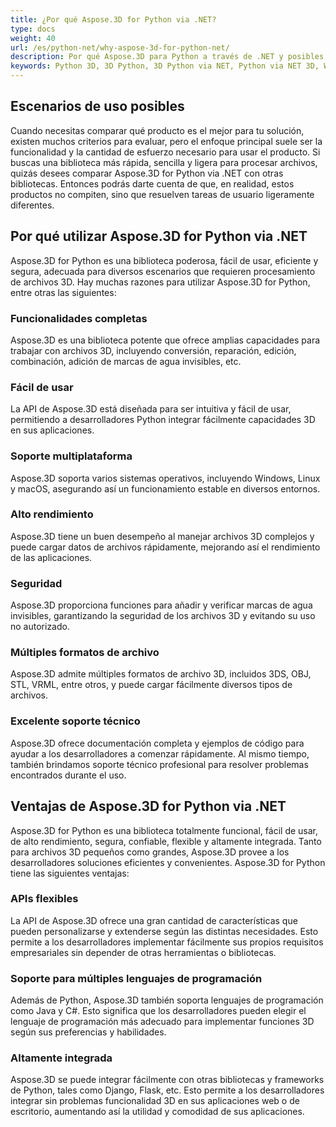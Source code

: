 ```yaml
---
title: ¿Por qué Aspose.3D for Python via .NET?
type: docs
weight: 40
url: /es/python-net/why-aspose-3d-for-python-net/
description: Por qué Aspose.3D para Python a través de .NET y posibles escenarios de uso.
keywords: Python 3D, 3D Python, 3D Python via NET, Python via NET 3D, Why Aspose.3D for Python via  NET.
---
```


## **Escenarios de uso posibles**
Cuando necesitas comparar qué producto es el mejor para tu solución, existen muchos criterios para evaluar, pero el enfoque principal suele ser la funcionalidad y la cantidad de esfuerzo necesario para usar el producto. Si buscas una biblioteca más rápida, sencilla y ligera para procesar archivos, quizás desees comparar Aspose.3D for Python via .NET con otras bibliotecas. Entonces podrás darte cuenta de que, en realidad, estos productos no compiten, sino que resuelven tareas de usuario ligeramente diferentes.

## **Por qué utilizar Aspose.3D for Python via .NET**
Aspose.3D for Python es una biblioteca poderosa, fácil de usar, eficiente y segura, adecuada para diversos escenarios que requieren procesamiento de archivos 3D. Hay muchas razones para utilizar Aspose.3D for Python, entre otras las siguientes:
### Funcionalidades completas
Aspose.3D es una biblioteca potente que ofrece amplias capacidades para trabajar con archivos 3D, incluyendo conversión, reparación, edición, combinación, adición de marcas de agua invisibles, etc.

### Fácil de usar
La API de Aspose.3D está diseñada para ser intuitiva y fácil de usar, permitiendo a desarrolladores Python integrar fácilmente capacidades 3D en sus aplicaciones.

### Soporte multiplataforma
Aspose.3D soporta varios sistemas operativos, incluyendo Windows, Linux y macOS, asegurando así un funcionamiento estable en diversos entornos.

### Alto rendimiento
Aspose.3D tiene un buen desempeño al manejar archivos 3D complejos y puede cargar datos de archivos rápidamente, mejorando así el rendimiento de las aplicaciones.

### Seguridad
Aspose.3D proporciona funciones para añadir y verificar marcas de agua invisibles, garantizando la seguridad de los archivos 3D y evitando su uso no autorizado.

### Múltiples formatos de archivo
Aspose.3D admite múltiples formatos de archivo 3D, incluidos 3DS, OBJ, STL, VRML, entre otros, y puede cargar fácilmente diversos tipos de archivos.

### Excelente soporte técnico
Aspose.3D ofrece documentación completa y ejemplos de código para ayudar a los desarrolladores a comenzar rápidamente. Al mismo tiempo, también brindamos soporte técnico profesional para resolver problemas encontrados durante el uso.

## **Ventajas de Aspose.3D for Python via .NET**
Aspose.3D for Python es una biblioteca totalmente funcional, fácil de usar, de alto rendimiento, segura, confiable, flexible y altamente integrada. Tanto para archivos 3D pequeños como grandes, Aspose.3D provee a los desarrolladores soluciones eficientes y convenientes. Aspose.3D for Python tiene las siguientes ventajas:

### APIs flexibles
La API de Aspose.3D ofrece una gran cantidad de características que pueden personalizarse y extenderse según las distintas necesidades. Esto permite a los desarrolladores implementar fácilmente sus propios requisitos empresariales sin depender de otras herramientas o bibliotecas.

### Soporte para múltiples lenguajes de programación
Además de Python, Aspose.3D también soporta lenguajes de programación como Java y C#. Esto significa que los desarrolladores pueden elegir el lenguaje de programación más adecuado para implementar funciones 3D según sus preferencias y habilidades.

### Altamente integrada
Aspose.3D se puede integrar fácilmente con otras bibliotecas y frameworks de Python, tales como Django, Flask, etc. Esto permite a los desarrolladores integrar sin problemas funcionalidad 3D en sus aplicaciones web o de escritorio, aumentando así la utilidad y comodidad de sus aplicaciones.
